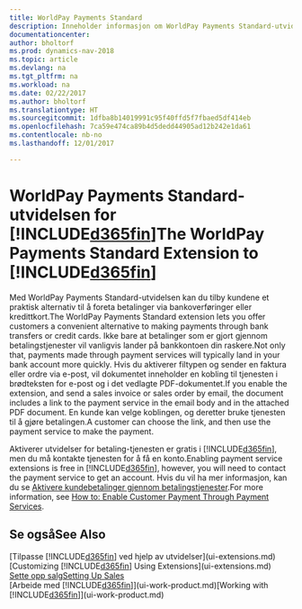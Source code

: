 ```yaml
---
title: WorldPay Payments Standard
description: Inneholder informasjon om WorldPay Payments Standard-utvidelsen
documentationcenter: 
author: bholtorf
ms.prod: dynamics-nav-2018
ms.topic: article
ms.devlang: na
ms.tgt_pltfrm: na
ms.workload: na
ms.date: 02/22/2017
ms.author: bholtorf
ms.translationtype: HT
ms.sourcegitcommit: 1dfba8b14019991c95f40ffd5f7fbaed5df414eb
ms.openlocfilehash: 7ca59e474ca89b4d5dedd44905ad12b242e1da61
ms.contentlocale: nb-no
ms.lasthandoff: 12/01/2017

---
```

# <a name="the-worldpay-payments-standard-extension-to-included365finincludesd365finlongmdmd"></a><span data-ttu-id="ef51a-103">WorldPay Payments Standard-utvidelsen for [!INCLUDE[d365fin](includes/d365fin_long_md.md)]</span><span class="sxs-lookup"><span data-stu-id="ef51a-103">The WorldPay Payments Standard Extension to [!INCLUDE[d365fin](includes/d365fin_long_md.md)]</span></span>
<span data-ttu-id="ef51a-104">Med WorldPay Payments Standard-utvidelsen kan du tilby kundene et praktisk alternativ til å foreta betalinger via bankoverføringer eller kredittkort.</span><span class="sxs-lookup"><span data-stu-id="ef51a-104">The WorldPay Payments Standard extension lets you offer customers a convenient alternative to making payments through bank transfers or credit cards.</span></span> <span data-ttu-id="ef51a-105">Ikke bare at betalinger som er gjort gjennom betalingstjenester vil vanligvis lander på bankkontoen din raskere.</span><span class="sxs-lookup"><span data-stu-id="ef51a-105">Not only that, payments made through payment services will typically land in your bank account more quickly.</span></span>
<span data-ttu-id="ef51a-106">Hvis du aktiverer filtypen og sender en faktura eller ordre via e-post, vil dokumentet inneholder en kobling til tjenesten i brødteksten for e-post og i det vedlagte PDF-dokumentet.</span><span class="sxs-lookup"><span data-stu-id="ef51a-106">If you enable the extension, and send a sales invoice or sales order by email, the document includes a link to the payment service in the email body and in the attached PDF document.</span></span> <span data-ttu-id="ef51a-107">En kunde kan velge koblingen, og deretter bruke tjenesten til å gjøre betalingen.</span><span class="sxs-lookup"><span data-stu-id="ef51a-107">A customer can choose the link, and then use the payment service to make the payment.</span></span>

<span data-ttu-id="ef51a-108">Aktiverer utvidelser for betaling-tjenesten er gratis i [!INCLUDE[d365fin](includes/d365fin_md.md)], men du må kontakte tjenesten for å få en konto.</span><span class="sxs-lookup"><span data-stu-id="ef51a-108">Enabling payment service extensions is free in [!INCLUDE[d365fin](includes/d365fin_md.md)], however, you will need to contact the payment service to get an account.</span></span> <span data-ttu-id="ef51a-109">Hvis du vil ha mer informasjon, kan du se [Aktivere kundebetalinger gjennom betalingstjenester](sales-how-enable-payment-service-extensions.md).</span><span class="sxs-lookup"><span data-stu-id="ef51a-109">For more information, see [How to: Enable Customer Payment Through Payment Services](sales-how-enable-payment-service-extensions.md).</span></span>

## <a name="see-also"></a><span data-ttu-id="ef51a-110">Se også</span><span class="sxs-lookup"><span data-stu-id="ef51a-110">See Also</span></span>
<span data-ttu-id="ef51a-111">[Tilpasse [!INCLUDE[d365fin](includes/d365fin_md.md)] ved hjelp av utvidelser](ui-extensions.md)</span><span class="sxs-lookup"><span data-stu-id="ef51a-111">[Customizing [!INCLUDE[d365fin](includes/d365fin_md.md)] Using Extensions](ui-extensions.md)</span></span>  
[<span data-ttu-id="ef51a-112">Sette opp salg</span><span class="sxs-lookup"><span data-stu-id="ef51a-112">Setting Up Sales</span></span>](sales-setup-sales.md)  
<span data-ttu-id="ef51a-113">[Arbeide med [!INCLUDE[d365fin](includes/d365fin_md.md)]](ui-work-product.md)</span><span class="sxs-lookup"><span data-stu-id="ef51a-113">[Working with [!INCLUDE[d365fin](includes/d365fin_md.md)]](ui-work-product.md)</span></span>
